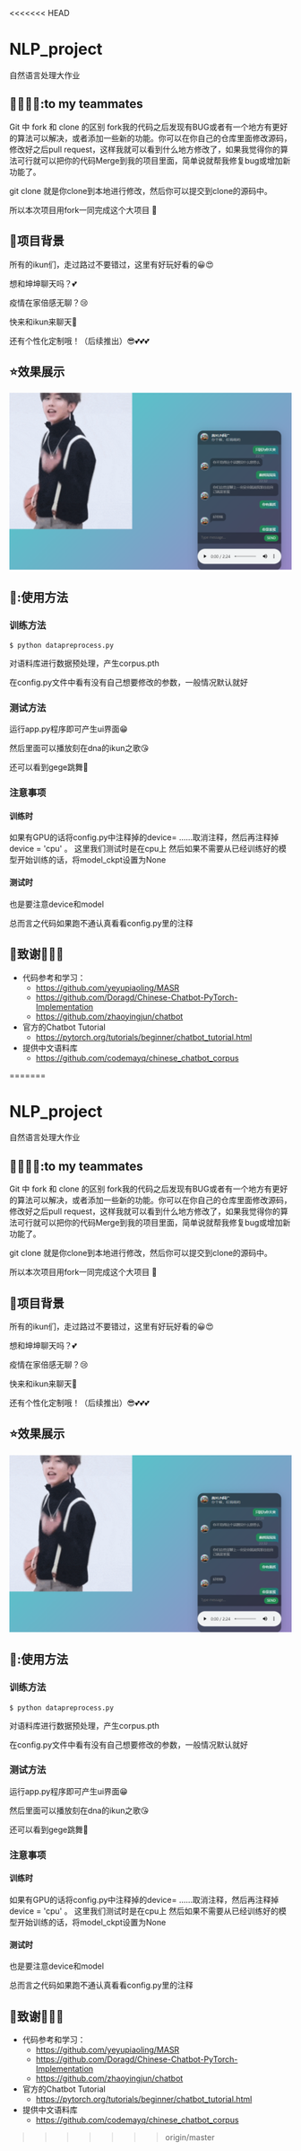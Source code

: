 <<<<<<< HEAD
# NLP_project

自然语言处理大作业
## 👨‍👨‍👦‍👦:to my teammates
Git 中 fork 和 clone 的区别
fork我的代码之后发现有BUG或者有一个地方有更好的算法可以解决，或者添加一些新的功能。你可以在你自己的仓库里面修改源码，修改好之后pull request，这样我就可以看到什么地方修改了，如果我觉得你的算法可行就可以把你的代码Merge到我的项目里面，简单说就帮我修复bug或增加新功能了。

git clone 就是你clone到本地进行修改，然后你可以提交到clone的源码中。

所以本次项目用fork一同完成这个大项目 🤩

## :rainbow:项目背景
所有的ikun们，走过路过不要错过，这里有好玩好看的😀😍

想和坤坤聊天吗？💕

疫情在家倍感无聊？😢

快来和ikun来聊天🙌

还有个性化定制哦！（后续推出）😎💕💕💕
## :star:效果展示
![image](QA_Best_withUI\img\1.png)

## 💖:使用方法

### 训练方法

```shell
$ python datapreprocess.py
```
对语料库进行数据预处理，产生corpus.pth

在config.py文件中看有没有自己想要修改的参数，一般情况默认就好

### 测试方法

运行app.py程序即可产生ui界面😁

然后里面可以播放刻在dna的ikun之歌😘

还可以看到gege跳舞🤤

### 注意事项
#### 训练时
如果有GPU的话将config.py中注释掉的device= ......取消注释，然后再注释掉device = 'cpu' 。
这里我们测试时是在cpu上
然后如果不需要从已经训练好的模型开始训练的话，将model_ckpt设置为None
#### 测试时
也是要注意device和model

总而言之代码如果跑不通认真看看config.py里的注释


## :pray:致谢🌷🌷🌷
* 代码参考和学习：
  * https://github.com/yeyupiaoling/MASR
  * https://github.com/Doragd/Chinese-Chatbot-PyTorch-Implementation
  * https://github.com/zhaoyingjun/chatbot
* 官方的Chatbot Tutorial
  * <https://pytorch.org/tutorials/beginner/chatbot_tutorial.html>
* 提供中文语料库
  * <https://github.com/codemayq/chinese_chatbot_corpus> 


=======
# NLP_project

自然语言处理大作业
## 👨‍👨‍👦‍👦:to my teammates
Git 中 fork 和 clone 的区别
fork我的代码之后发现有BUG或者有一个地方有更好的算法可以解决，或者添加一些新的功能。你可以在你自己的仓库里面修改源码，修改好之后pull request，这样我就可以看到什么地方修改了，如果我觉得你的算法可行就可以把你的代码Merge到我的项目里面，简单说就帮我修复bug或增加新功能了。

git clone 就是你clone到本地进行修改，然后你可以提交到clone的源码中。

所以本次项目用fork一同完成这个大项目 🤩

## :rainbow:项目背景
所有的ikun们，走过路过不要错过，这里有好玩好看的😀😍

想和坤坤聊天吗？💕

疫情在家倍感无聊？😢

快来和ikun来聊天🙌

还有个性化定制哦！（后续推出）😎💕💕💕
## :star:效果展示
![image](QA_Best_withUI\img\1.png)

## 💖:使用方法

### 训练方法

```shell
$ python datapreprocess.py
```
对语料库进行数据预处理，产生corpus.pth

在config.py文件中看有没有自己想要修改的参数，一般情况默认就好

### 测试方法

运行app.py程序即可产生ui界面😁

然后里面可以播放刻在dna的ikun之歌😘

还可以看到gege跳舞🤤

### 注意事项
#### 训练时
如果有GPU的话将config.py中注释掉的device= ......取消注释，然后再注释掉device = 'cpu' 。
这里我们测试时是在cpu上
然后如果不需要从已经训练好的模型开始训练的话，将model_ckpt设置为None
#### 测试时
也是要注意device和model

总而言之代码如果跑不通认真看看config.py里的注释


## :pray:致谢🌷🌷🌷
* 代码参考和学习：
  * https://github.com/yeyupiaoling/MASR
  * https://github.com/Doragd/Chinese-Chatbot-PyTorch-Implementation
  * https://github.com/zhaoyingjun/chatbot
* 官方的Chatbot Tutorial
  * <https://pytorch.org/tutorials/beginner/chatbot_tutorial.html>
* 提供中文语料库
  * <https://github.com/codemayq/chinese_chatbot_corpus> 


>>>>>>> origin/master
